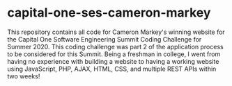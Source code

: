 # capital-one-ses-cameron-markey
This repository contains all code for Cameron Markey's winning website for the Capital One Software Engineering Summit Coding Challenge for Summer 2020. This coding challenge was part 2 of the application process to be considered for this Summit. Being a freshman in college, I went from having no experience with building a website to having a working website using JavaScript, PHP, AJAX, HTML, CSS, and multiple REST APIs within two weeks! 
